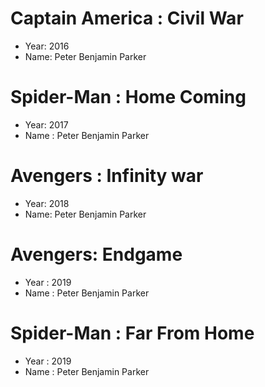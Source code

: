 # Captain America : Civil War
- Year: 2016
- Name: Peter Benjamin Parker

# Spider-Man : Home Coming
- Year: 2017
- Name : Peter Benjamin Parker

# Avengers : Infinity war
- Year: 2018
- Name: Peter Benjamin Parker

# Avengers: Endgame
- Year : 2019
- Name : Peter Benjamin Parker

# Spider-Man : Far From Home
- Year : 2019
- Name : Peter Benjamin Parker

